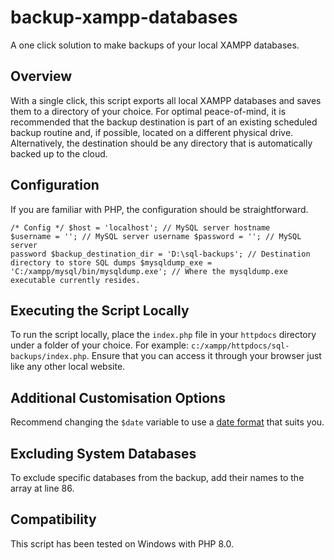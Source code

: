 # backup-xampp-databases
A one click solution to make backups of your local XAMPP databases.

## Overview
With a single click, this script exports all local XAMPP databases and saves them to a directory of your choice. For optimal peace-of-mind, it is recommended that the backup destination is part of an existing scheduled backup routine and, if possible, located on a different physical drive. Alternatively, the destination should be any directory that is automatically backed up to the cloud.

## Configuration
If you are familiar with PHP, the configuration should be straightforward.

<code>/* Config */
    $host                   = 'localhost';                        // MySQL server hostname
    $username               = '';                                 // MySQL server username
    $password               = '';                                 // MySQL server password
    $backup_destination_dir = 'D:\sql-backups';                   // Destination directory to store SQL dumps
    $mysqldump_exe          = 'C:/xampp/mysql/bin/mysqldump.exe'; // Where the mysqldump.exe executable currently resides.
</code>

## Executing the Script Locally
To run the script locally, place the `index.php` file in your `httpdocs` directory under a folder of your choice. For example: `c:/xampp/httpdocs/sql-backups/index.php`. Ensure that you can access it through your browser just like any other local website.

## Additional Customisation Options
Recommend changing the `$date` variable to use a <a href="https://www.php.net/manual/en/datetime.format.php">date format</a> that suits you.

## Excluding System Databases
To exclude specific databases from the backup, add their names to the array at line 86.

## Compatibility
This script has been tested on Windows with PHP 8.0.
